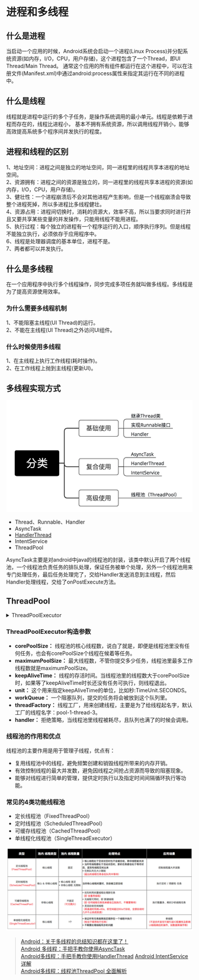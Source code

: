 # 进程和多线程

## 什么是进程

当启动一个应用的时候，Android系统会启动一个进程(Linux Process)并分配系统资源(如内存，I/O，CPU，用户存储)，这个进程包含了一个Thread，即UI Thread/Main Thread。
通常这个应用的所有组件都运行在这个进程中，可以在注册文件(Manifest.xml)中通过<font class="gray-bg">android:process</font>属性来指定其运行在不同的进程中。


## 什么是线程

线程就是进程中运行的多个子任务，是操作系统调用的最小单元。线程是依赖于进程而存在的，线程比进程小，
基本不拥有系统资源，所以调用线程开销小，能够高效提高系统多个程序间并发执行的程度。

## 进程和线程的区别

1、地址空间：进程之间是独立的地址空间，同一进程里的线程共享本进程的地址空间。  
2、资源拥有：进程之间的资源是独立的，同一进程里的线程共享本进程的资源(如内存，I/O，CPU，用户存储)。  
3、健壮性：一个进程崩溃后不会对其他进程产生影响，但是一个线程崩溃会导致整个进程死掉，所以多进程比多线程健壮。  
4、资源占用：进程间切换时，消耗的资源大，效率不高，所以当要求同时进行并且又要共享某些变量的并发操作，只能用线程不能用进程。  
5、执行过程：每个独立的进程有一个程序运行的入口，顺序执行序列。但是线程不能独立执行，必须依存于应用程序中。  
6、线程是处理器调度的基本单位，进程不是。  
7、两者都可以并发执行。

## 什么是多线程

在一个应用程序中执行多个线程操作，同步完成多项任务就叫做多线程。多线程是为了提高资源使用效率。

### 为什么需要多线程机制

1、不能阻塞主线程(UI Thread)的运行。  
2、不能在主线程(UI Thread)之外访问UI组件。

### 什么时候使用多线程

1、在主线程上执行工作线程(耗时操作)。  
2、在工作线程上抛到主线程(更新UI)。

## 多线程实现方式

![多线程](../image/duoxiancheng.webp)

- Thread、Runnable、Handler
- AsyncTask
- [HandlerThread](/android/Handler机制.md?id=handlerthread)
- IntentService
- ThreadPool

AsyncTask主要是对android中java的线程池的封装，该类中默认开启了两个线程池，一个线程池负责任务的排队处理，保证任务被单个处理，另外一个线程池用来专门处理任务，最后任务处理完了，交给Handler发送消息到主线程，然后Handler处理线程，交给了onPostExecute方法。

## ThreadPool

<details><summary>ThreadPoolExecutor</summary>

```java
// 1. 创建线程池
// 创建时，通过配置线程池的参数，从而实现自己所需的线程池
Executor threadPool = new ThreadPoolExecutor(
                                          CORE_POOL_SIZE,
                                          MAXIMUM_POOL_SIZE,
                                          KEEP_ALIVE,
                                          TimeUnit.SECONDS,
                                          sPoolWorkQueue,
                                          sThreadFactory
                                          );
// 注：在Java中，已内置4种常见线程池，下面会详细说明

// 2. 向线程池提交任务：execute（）
// 说明：传入 Runnable对象
threadPool.execute(new Runnable() {
    @Override
    public void run() {
        ... // 线程执行任务
    }
});

// 3. 关闭线程池shutdown() 
threadPool.shutdown();

// 关闭线程的原理
// a. 遍历线程池中的所有工作线程
// b. 逐个调用线程的interrupt（）中断线程（注：无法响应中断的任务可能永远无法终止）

// 也可调用shutdownNow（）关闭线程：threadPool.shutdownNow（）
// 二者区别：
// shutdown：设置 线程池的状态 为 SHUTDOWN，然后中断所有没有正在执行任务的线程
// shutdownNow：设置 线程池的状态 为 STOP，然后尝试停止所有的正在执行或暂停任务的线程，并返回等待执行任务的列表
// 使用建议：一般调用shutdown（）关闭线程池；若任务不一定要执行完，则调用shutdownNow（）
```

</details>

### ThreadPoolExecutor构造参数

- **corePoolSize：** 线程池的核心线程数，说白了就是，即便是线程池里没有任何任务，也会有corePoolSize个线程在候着等任务。  
- **maximumPoolSize：** 最大线程数，不管你提交多少任务，线程池里最多工作线程数就是maximumPoolSize。  
- **keepAliveTime：** 线程的存活时间。当线程池里的线程数大于corePoolSize时，如果等了keepAliveTime时长还没有任务可执行，则线程退出。  
- **unit：** 这个用来指定keepAliveTime的单位，比如秒:TimeUnit.SECONDS。  
- **workQueue：** 一个阻塞队列，提交的任务将会被放到这个队列里。  
- **threadFactory：** 线程工厂，用来创建线程，主要是为了给线程起名字，默认工厂的线程名字：pool-1-thread-3。  
- **handler：** 拒绝策略，当线程池里线程被耗尽，且队列也满了的时候会调用。  

### 线程池的作用和优点

线程池的主要作用是用于管理子线程，优点有：  
- 复用线程池中的线程，避免频繁创建和销毁线程所带来的内存开销。  
- 有效控制线程的最大并发数，避免因线程之间抢占资源而导致的阻塞现象。  
- 能够对线程进行简单的管理，提供定时执行以及指定时间间隔循环执行等功能。  

### 常见的4类功能线程池

- 定长线程池（FixedThreadPool）  
- 定时线程池（ScheduledThreadPool）  
- 可缓存线程池（CachedThreadPool）  
- 单线程化线程池（SingleThreadExecutor）  

![线程池](../image/xianchengchi.webp)

> [Android：关于多线程的总结知识都在这里了！](https://www.jianshu.com/p/5225824ec967)  
> [Android 多线程：手把手教你使用AsyncTask](https://www.jianshu.com/p/ee1342fcf5e7)  
> [Android多线程：手把手教你使用HandlerThread](https://www.jianshu.com/p/9c10beaa1c95)
> [Android IntentService详解](https://www.jianshu.com/p/13e4a4a13634)  
> [Android多线程：线程池ThreadPool 全面解析](https://www.jianshu.com/p/0e4a5e70bf0e)